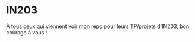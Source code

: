 # IN203

À tous ceux qui viennent voir mon repo pour leurs TP/projets d'IN203, bon courage à vous !
